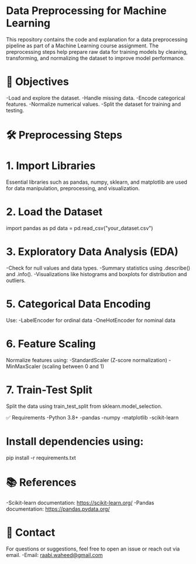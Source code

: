 # Data Preprocessing for Machine Learning 
This repository contains the code and explanation for a data preprocessing pipeline as part of a Machine Learning course assignment. The preprocessing steps help prepare raw data for training models by cleaning, transforming, and normalizing the dataset to improve model performance.
# 📌 Objectives
-Load and explore the dataset.
-Handle missing data.
-Encode categorical features.
-Normalize numerical values.
-Split the dataset for training and testing.

# 🛠️ Preprocessing Steps
# 1. Import Libraries
Essential libraries such as pandas, numpy, sklearn, and matplotlib are used for data manipulation, preprocessing, and visualization.
# 2. Load the Dataset
import pandas as pd
data = pd.read_csv("your_dataset.csv")

# 3. Exploratory Data Analysis (EDA)
-Check for null values and data types.
-Summary statistics using .describe() and .info().
-Visualizations like histograms and boxplots for distribution and outliers.

# 5. Categorical Data Encoding
Use:
-LabelEncoder for ordinal data
-OneHotEncoder for nominal data

# 6. Feature Scaling
Normalize features using:
-StandardScaler (Z-score normalization)
-MinMaxScaler (scaling between 0 and 1)

# 7. Train-Test Split
Split the data using train_test_split from sklearn.model_selection.

✅ Requirements
-Python 3.8+
-pandas
-numpy
-matplotlib
-scikit-learn

# Install dependencies using:
pip install -r requirements.txt

# 📚 References
-Scikit-learn documentation: https://scikit-learn.org/
-Pandas documentation: https://pandas.pydata.org/

# 📩 Contact
For questions or suggestions, feel free to open an issue or reach out via email.
-Email: raabi.waheed@gmail.com
